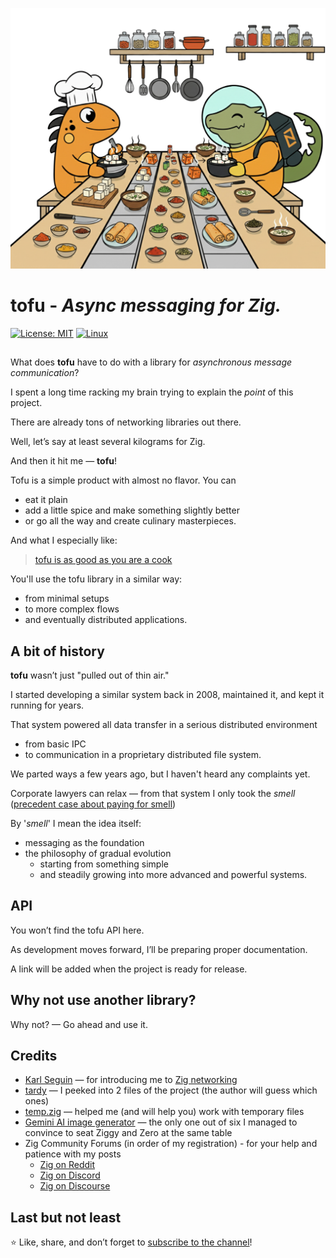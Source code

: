 ![](_logo/Ziggy_And_Zero_Are_Cooking_Tofu.png)
# tofu - _Async messaging for Zig._

[![License: MIT](https://img.shields.io/badge/License-MIT-yellow.svg)](https://opensource.org/licenses/MIT)
[![Linux](https://github.com/g41797/yaaamp/actions/workflows/linux.yml/badge.svg)](https://github.com/g41797/yaaamp/actions/workflows/linux.yml)
<!-- [![MacOS](https://github.com/g41797/yaaamp/actions/workflows/mac.yml/badge.svg)](https://github.com/g41797/yaaamp/actions/workflows/mac.yml) -->
##

What does **tofu** have to do with a library for 
_asynchronous message communication_?

I spent a long time racking my brain trying to explain the _point_ of this project.

There are already tons of networking libraries out there. 

Well, let’s say at least several kilograms for Zig. 

And then it hit me — **tofu**!

Tofu is a simple product with almost no flavor. You can
- eat it plain 
- add a little spice and make something slightly better
- or go all the way and create culinary masterpieces.

And what I especially like:
>[tofu is as good as you are a cook](https://www.reddit.com/r/vegan/comments/hguwpc/tofu_is_as_good_as_you_are_a_cook/)

You'll use the tofu library in a similar way: 
- from minimal setups 
- to more complex flows
- and eventually distributed applications.

## A bit of history

**tofu** wasn’t just "pulled out of thin air."

I started developing a similar system back in 2008, maintained it, and kept it running for years.

That system powered all data transfer in a serious distributed environment 
- from basic IPC 
- to communication in a proprietary distributed file system.

We parted ways a few years ago, but I haven't heard any complaints yet.

Corporate lawyers can relax — from that system I only took the _smell_
([precedent case about paying for smell](http://fable1001.blogspot.com/2009/11/nasreddin-hodja-smell-of-soup-and-sound.html))

By '_smell_' I mean the idea itself: 
- messaging as the foundation
- the philosophy of gradual evolution 
  - starting from something simple 
  - and steadily growing into more advanced and powerful systems.

## API
You won’t find the tofu API here.

As development moves forward, I’ll be preparing proper documentation.

A link will be added when the project is ready for release.

## Why not use another library?
Why not? — Go ahead and use it.


## Credits
- [Karl Seguin](https://github.com/karlseguin) — for introducing me to [Zig networking](https://www.openmymind.net/TCP-Server-In-Zig-Part-1-Single-Threaded/)
- [tardy](https://github.com/tardy-org/tardy) — I peeked into 2 files of the project (the author will guess which ones)
- [temp.zig](https://github.com/abhinav/temp.zig) — helped me (and will help you) work with temporary files
- [Gemini AI image generator](https://gemini.google.com/app) — the only one out of six I managed to convince to seat Ziggy and Zero at the same table
- Zig Community Forums (in order of my registration) - for your help and patience with my posts
  - [Zig on Reddit](https://www.reddit.com/r/Zig/)
  - [Zig on Discord](https://discord.com/invite/zig)
  - [Zig on Discourse](https://ziggit.dev/)

## Last but not least
⭐️ Like, share, and don’t forget to [subscribe to the channel](https://github.com/g41797)!



